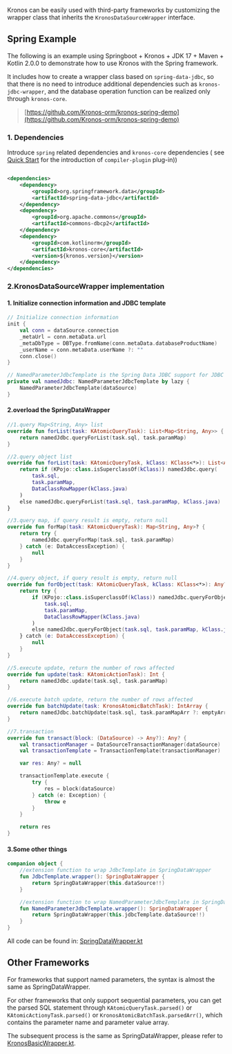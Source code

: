 Kronos can be easily used with third-party frameworks by customizing the wrapper class that inherits
the `KronosDataSourceWrapper` interface.

## Spring Example

The following is an example using Springboot + Kronos + JDK 17 + Maven + Kotlin 2.0.0 to demonstrate how to use Kronos
with the Spring framework.

It includes how to create a wrapper class based on `spring-data-jdbc`, so that there is no need to introduce additional
dependencies such as `kronos-jdbc-wrapper`, and the database operation function can be realized only
through `kronos-core`.

> [https://github.com/Kronos-orm/kronos-spring-demo](https://github.com/Kronos-orm/kronos-spring-demo)

### 1. Dependencies

Introduce `spring` related dependencies and `kronos-core` dependencies (
see [Quick Start](/documentation/en/getting-started/quick-start) for the introduction of `compiler-plugin` plug-in))

```xml

<dependencies>
    <dependency>
        <groupId>org.springframework.data</groupId>
        <artifactId>spring-data-jdbc</artifactId>
    </dependency>
    <dependency>
        <groupId>org.apache.commons</groupId>
        <artifactId>commons-dbcp2</artifactId>
    </dependency>
    <dependency>
        <groupId>com.kotlinorm</groupId>
        <artifactId>kronos-core</artifactId>
        <version>${kronos.version}</version>
    </dependency>
</dependencies> 
``` 

### 2.KronosDataSourceWrapper implementation

#### 1. Initialize connection information and JDBC template

```kotlin
// Initialize connection information
init {
    val conn = dataSource.connection
    _metaUrl = conn.metaData.url
    _metaDbType = DBType.fromName(conn.metaData.databaseProductName)
    _userName = conn.metaData.userName ?: ""
    conn.close()
}

// NamedParameterJdbcTemplate is the Spring Data JDBC support for JDBC commands, which supports named parameters
private val namedJdbc: NamedParameterJdbcTemplate by lazy {
    NamedParameterJdbcTemplate(dataSource)
}

```

#### 2.overload the SpringDataWrapper

```kotlin
//1.query Map<String, Any> list
override fun forList(task: KAtomicQueryTask): List<Map<String, Any>> {
    return namedJdbc.queryForList(task.sql, task.paramMap)
}

//2.query object list
override fun forList(task: KAtomicQueryTask, kClass: KClass<*>): List<Any> {
    return if (KPojo::class.isSuperclassOf(kClass)) namedJdbc.query(
        task.sql,
        task.paramMap,
        DataClassRowMapper(kClass.java)
    )
    else namedJdbc.queryForList(task.sql, task.paramMap, kClass.java)
}

//3.query map, if query result is empty, return null
override fun forMap(task: KAtomicQueryTask): Map<String, Any>? {
    return try {
        namedJdbc.queryForMap(task.sql, task.paramMap)
    } catch (e: DataAccessException) {
        null
    }
}

//4.query object, if query result is empty, return null
override fun forObject(task: KAtomicQueryTask, kClass: KClass<*>): Any? {
    return try {
        if (KPojo::class.isSuperclassOf(kClass)) namedJdbc.queryForObject(
            task.sql,
            task.paramMap,
            DataClassRowMapper(kClass.java)
        )
        else namedJdbc.queryForObject(task.sql, task.paramMap, kClass.java)
    } catch (e: DataAccessException) {
        null
    }
}

//5.execute update, return the number of rows affected
override fun update(task: KAtomicActionTask): Int {
    return namedJdbc.update(task.sql, task.paramMap)
}

//6.execute batch update, return the number of rows affected
override fun batchUpdate(task: KronosAtomicBatchTask): IntArray {
    return namedJdbc.batchUpdate(task.sql, task.paramMapArr ?: emptyArray())
}

//7.transaction
override fun transact(block: (DataSource) -> Any?): Any? {
    val transactionManager = DataSourceTransactionManager(dataSource)
    val transactionTemplate = TransactionTemplate(transactionManager)

    var res: Any? = null

    transactionTemplate.execute {
        try {
            res = block(dataSource)
        } catch (e: Exception) {
            throw e
        }
    }

    return res
}
```

#### 3.Some other things

```kotlin
companion object {
    //extension function to wrap JdbcTemplate in SpringDataWrapper
    fun JdbcTemplate.wrapper(): SpringDataWrapper {
        return SpringDataWrapper(this.dataSource!!)
    }

    //extension function to wrap NamedParameterJdbcTemplate in SpringDataWrapper
    fun NamedParameterJdbcTemplate.wrapper(): SpringDataWrapper {
        return SpringDataWrapper(this.jdbcTemplate.dataSource!!)
    }
}
```

All code can be found in:
[SpringDataWrapper.kt](https://github.com/Kronos-orm/kronos-spring-demo/blob/main/src/main/kotlin/com/kotlinorm/kronosSpringDemo/controller/SpringDataWrapper.kt)

## Other Frameworks

For frameworks that support named parameters, the syntax is almost the same as SpringDataWrapper.

For other frameworks that only support sequential parameters, you can get the parsed SQL statement through `KAtomicQueryTask.parsed()` or `KAtomicActionyTask.parsed()` or `KronosAtomicBatchTask.parsedArr()`, which contains the parameter name and parameter value array.

The subsequent process is the same as SpringDataWrapper, please refer to [KronosBasicWrapper.kt](https://github.com/Kronos-orm/Kronos-orm/blob/main/kronos-jdbc-wrapper/src/main/kotlin/com/kotlinorm/KronosBasicWrapper.kt).